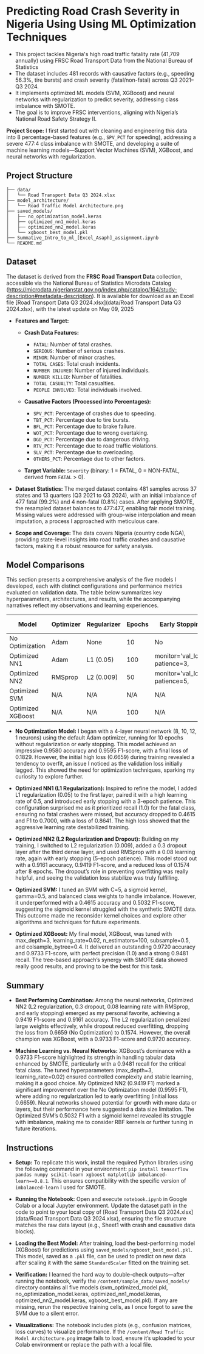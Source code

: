 # Predicting Road Crash Severity in Nigeria Using Using ML Optimization Techniques

- This project tackles Nigeria's high road traffic fatality rate (41,709 annually) using FRSC Road Transport Data from the National Bureau of Statistics 
- The dataset includes 481 records with causative factors (e.g., speeding 56.3%, tire bursts) and crash severity (fatal/non-fatal) across Q3 2021–Q3 2024.
- It implements optimized ML models (SVM, XGBoost) and neural networks with regularization to predict severity, addressing class imbalance with SMOTE.
- The goal is to improve FRSC interventions, aligning with Nigeria’s National Road Safety Strategy II.

**Project Scope:** I first started out with cleaning and engineering this data into 8 percentage-based features (e.g., `SPV_PCT` for speeding), addressing a severe 477:4 class imbalance with SMOTE, and developing a suite of machine learning models—Support Vector Machines (SVM), XGBoost, and neural networks with regularization.


## Project Structure

```
├── data/
│   └── Road Transport Data Q3 2024.xlsx
├── model_architecture/
│   └── Road Traffic Model Architecture.png
├── saved_models/
│   ├── no_optimization_model.keras               
│   ├── optimized_nn1_model.keras
│   ├── optimized_nn2_model.keras             
│   └── xgboost_best_model.pkl 
├── Summative_Intro_to_ml_[Excel_Asaph]_assignment.ipynb         
└── README.md                    
```


## Dataset

The dataset is derived from the **FRSC Road Transport Data** collection, accessible via the National Bureau of Statistics Microdata Catalog (https://microdata.nigerianstat.gov.ng/index.php/catalog/164/study-description#metadata-description). It is available for download as an Excel file [Road Transport Data Q3 2024.xlsx](data/Road Transport Data Q3 2024.xlsx), with the latest update on May 09, 2025

- **Features and Target:**

  - **Crash Data Features:** 
    - `FATAL`: Number of fatal crashes.
    - `SERIOUS`: Number of serious crashes.
    - `MINOR`: Number of minor crashes.
    - `TOTAL CASES`: Total crash incidents.
    - `NUMBER INJURED`: Number of injured individuals.
    - `NUMBER KILLED`: Number of fatalities.
    - `TOTAL CASUALTY`: Total casualties.
    - `PEOPLE INVOLVED`: Total individuals involved.
  
  - **Causative Factors (Processed into Percentages):**
    - `SPV_PCT`: Percentage of crashes due to speeding.
    - `TBT_PCT`: Percentage due to tire bursts.
    - `BFL_PCT`: Percentage due to brake failure.
    - `WOT_PCT`: Percentage due to wrong overtaking.
    - `DGD_PCT`: Percentage due to dangerous driving.
    - `RTV_PCT`: Percentage due to road traffic violations.
    - `SLV_PCT`: Percentage due to overloading.
    - `OTHERS_PCT`: Percentage due to other factors.
  
  - **Target Variable:** `Severity` (binary: 1 = FATAL, 0 = NON-FATAL, derived from `FATAL` > 0).
  
- **Dataset Statistics:** The merged dataset contains 481 samples across 37 states and 13 quarters (Q3 2021 to Q3 2024), with an initial imbalance of 477 fatal (99.2%) and 4 non-fatal (0.8%) cases. After applying SMOTE, the resampled dataset balances to 477:477, enabling fair model training. Missing values were addressed with group-wise interpolation and mean imputation, a process I approached with meticulous care.

- **Scope and Coverage:** The data covers Nigeria (country code NGA), providing state-level insights into road traffic crashes and causative factors, making it a robust resource for safety analysis.


## Model Comparisons

This section presents a comprehensive analysis of the five models I developed, each with distinct configurations and performance metrics evaluated on validation data. The table below summarizes key hyperparameters, architectures, and results, while the accompanying narratives reflect my observations and learning experiences.

| Model             | Optimizer    | Regularizer   | Epochs | Early Stopping | Layers (Neurons) | Learning Rate | Accuracy | F1-score | Precision | Recall | Loss  |
|-------------------|--------------|---------------|--------|----------------|------------------|---------------|----------|----------|-----------|--------|-------|
| No Optimization   | Adam         | None          | 10     | No             | 4 (8, 10, 12, 1) | Default       | 0.9580   | 0.9595   | 0.9600    | 0.9590 | 0.1829 |
| Optimized NN1     | Adam         | L1 (0.05)     | 100      | monitor='val_loss', patience=3,            | 4 (8, 10, 12, 1) | 0.5           | 0.4615   | 0.7000   | 0.5000    | 1.0000 | 0.8641 |
| Optimized NN2     | RMSprop      | L2 (0.009)    | 50      | monitor='val_loss', patience=5,            | 4 (8, 10, 12, 1) | 0.08          | 0.9161   | 0.9419   | 0.9300    | 0.9500 | 0.1574 |
| Optimized SVM     | N/A          | N/A           | N/A    | N/A            | N/A              | N/A           | 0.4615   | 0.5032   | 0.5000    | 0.5065 | N/A    |
| Optimized XGBoost | N/A          | N/A           | 100    | N/A            | N/A              | N/A           | 0.9720   | 0.9733   | 1.0000    | 0.9481 | N/A    |


- **No Optimization Model:** I began with a 4-layer neural network (8, 10, 12, 1 neurons) using the default Adam optimizer, running for 10 epochs without regularization or early stopping. This model achieved an impressive 0.9580 accuracy and 0.9595 F1-score, with a final loss of 0.1829. However, the initial high loss (0.6659) during training revealed a tendency to overfit, an issue I noticed as the validation loss initially lagged. This showed the need for optimization techniques, sparking my curiosity to explore further.

- **Optimized NN1 (L1 Regularization):** Inspired to refine the model, I added L1 regularization (0.05) to the first layer, paired it with a high learning rate of 0.5, and introduced early stopping with a 3-epoch patience. This configuration surprised me as it prioritized recall (1.0) for the fatal class, ensuring no fatal crashes were missed, but accuracy dropped to 0.4615 and F1 to 0.7000, with a loss of 0.8641. The high loss showed that the aggressive learning rate destabilized training.

- **Optimized NN2 (L2 Regularization and Dropout):** Building on my training, I switched to L2 regularization (0.009), added a 0.3 dropout layer after the third dense layer, and used RMSprop with a 0.08 learning rate, again with early stopping (5-epoch patience). This model stood out with a 0.9161 accuracy, 0.9419 F1-score, and a reduced loss of 0.1574 after 8 epochs. The dropout’s role in preventing overfitting was really helpful, and seeing the validation loss stabilize was truly fulfilling.

- **Optimized SVM:** I tuned an SVM with C=5, a sigmoid kernel, gamma=0.5, and balanced class weights to handle imbalance. However, it underperformed with a 0.4615 accuracy and 0.5032 F1-score, suggesting the sigmoid kernel struggled with the synthetic SMOTE data. This outcome made me reconsider kernel choices and explore other algorithms and techniques for future experiments.

- **Optimized XGBoost:** My final model, XGBoost, was tuned with max_depth=3, learning_rate=0.02, n_estimators=100, subsample=0.5, and colsample_bytree=0.4. It delivered an outstanding 0.9720 accuracy and 0.9733 F1-score, with perfect precision (1.0) and a strong 0.9481 recall. The tree-based approach’s synergy with SMOTE data showed really good results, and proving to be the best for this task.


## Summary

- **Best Performing Combination:** Among the neural networks, Optimized NN2 (L2 regularization, 0.3 dropout, 0.08 learning rate with RMSprop, and early stopping) emerged as my personal favorite, achieving a 0.9419 F1-score and 0.9161 accuracy. The L2 regularization penalized large weights effectively, while dropout reduced overfitting, dropping the loss from 0.6659 (No Optimization) to 0.1574. However, the overall champion was XGBoost, with a 0.9733 F1-score and 0.9720 accuracy.

- **Machine Learning vs. Neural Networks:** XGBoost’s dominance with a 0.9733 F1-score highlighted its strength in handling tabular data enhanced by SMOTE, particularly with a 0.9481 recall for the critical fatal class. The tuned hyperparameters (max_depth=3, learning_rate=0.02) ensured controlled complexity and stable learning, making it a good choice. My Optimized NN2 (0.9419 F1) marked a significant improvement over the No Optimization model (0.9595 F1), where adding no regularization led to early overfitting (initial loss 0.6659). Neural networks showed potential for growth with more data or layers, but their performance here suggested a data size limitation. The Optimized SVM’s 0.5032 F1 with a sigmoid kernel revealed its struggle with imbalance, making me to consider RBF kernels or further tuning in future iterations.


## Instructions

- **Setup:** To replicate this work, install the required Python libraries using the following command in your environment: `pip install tensorflow pandas numpy scikit-learn xgboost matplotlib imbalanced-learn==0.8.1`. This ensures compatibility with the specific version of `imbalanced-learn` I used for SMOTE.

- **Running the Notebook:** Open and execute `notebook.ipynb` in Google Colab or a local Jupyter environment. Update the dataset path in the code to point to your local copy of [Road Transport Data Q3 2024.xlsx](data/Road Transport Data Q3 2024.xlsx), ensuring the file structure matches the raw data layout (e.g., Sheet1 with crash and causative data blocks).

- **Loading the Best Model:** After training, load the best-performing model (XGBoost) for predictions using `saved_models/xgboost_best_model.pkl`. This model, saved as a `.pkl` file, can be used to predict on new data after scaling it with the same `StandardScaler` fitted on the training set.

- **Verification:** I learned the hard way to double-check outputs—after running the notebook, verify the `/content/sample_data/saved_models/` directory contains all five models (svm_optimized_model.pkl, no_optimization_model.keras, optimized_nn1_model.keras, optimized_nn2_model.keras, xgboost_best_model.pkl). If any are missing, rerun the respective training cells, as I once forgot to save the SVM due to a silent error.

- **Visualizations:** The notebook includes plots (e.g., confusion matrices, loss curves) to visualize performance. If the `/content/Road Traffic Model Architecture.png` image fails to load, ensure it’s uploaded to your Colab environment or replace the path with a local file.
